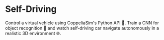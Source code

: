 # Self-Driving
Control a virtual vehicle using CoppeliaSim's Python API 🐍. Train a CNN for object recognition 🧠 and watch self-driving car navigate autonomously in a realistic 3D environment 🌐.

